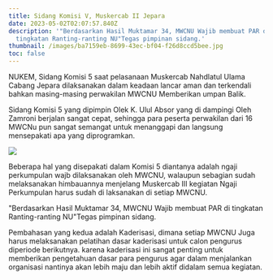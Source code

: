 ```yaml
---
title: Sidang Komisi V, Muskercab II Jepara
date: 2023-05-02T02:07:57.840Z
description: '"﻿Berdasarkan Hasil Muktamar 34, MWCNU Wajib membuat PAR di
  tingkatan Ranting-ranting NU"Tegas pimpinan sidang.'
thumbnail: /images/ba7159eb-8699-43ec-bf04-f26d8ccd5bee.jpg
toc: false
---
```

N﻿UKEM, Sidang Komisi 5 saat pelasanaan Muskercab Nahdlatul Ulama Cabang Jepara dilaksanakan dalam keadaan lancar aman dan terkendali bahkan masing-masing perwakilan MWCNU Memberikan umpan Balik.

S﻿idang Komisi 5 yang dipimpin Olek K. Ulul Absor yang di dampingi Oleh Zamroni berjalan sangat cepat, sehingga para peserta perwakilan dari 16 MWCNu pun sangat semangat untuk menanggapi dan langsung mensepakati apa yang diprogramkan.

![](/images/891a71c4-c38d-4a5c-b737-8bb67fb1634d.jpg)

B﻿eberapa hal yang disepakati dalam Komisi 5 diantanya adalah ngaji perkumpulan wajb dilaksanakan oleh MWCNU, walaupun sebagian sudah melaksanakan himbauannya menjelang Muskercab III kegiatan Ngaji Perkumpulan harus sudah di laksanakan di setiap MWCNU.

"﻿Berdasarkan Hasil Muktamar 34, MWCNU Wajib membuat PAR di tingkatan Ranting-ranting NU"Tegas pimpinan sidang.

P﻿embahasan yang kedua adalah Kaderisasi, dimana setiap MWCNU Juga harus melaksanakan pelatihan dasar kaderisasi untuk calon pengurus diperiode berikutnya. karena kaderisasi ini sangat penting untuk memberikan pengetahuan dasar para pengurus agar dalam menjalankan organisasi nantinya akan lebih maju dan lebih aktif didalam semua kegiatan.